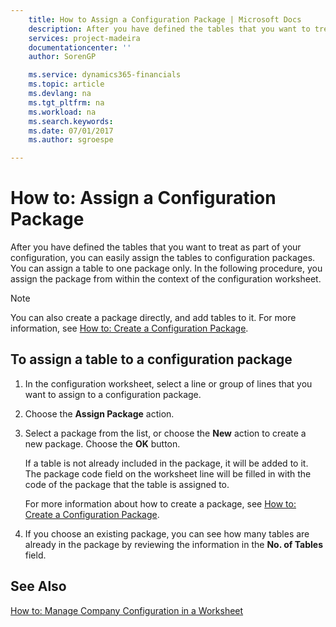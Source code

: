 ```yaml
---
    title: How to Assign a Configuration Package | Microsoft Docs
    description: After you have defined the tables that you want to treat as part of your configuration, you can easily assign the tables to configuration packages. You can assign a table to one package only. In the following procedure, you assign the package from within the context of the configuration worksheet.
    services: project-madeira
    documentationcenter: ''
    author: SorenGP

    ms.service: dynamics365-financials
    ms.topic: article
    ms.devlang: na
    ms.tgt_pltfrm: na
    ms.workload: na
    ms.search.keywords:
    ms.date: 07/01/2017
    ms.author: sgroespe

---
```

# How to: Assign a Configuration Package
After you have defined the tables that you want to treat as part of your configuration, you can easily assign the tables to configuration packages. You can assign a table to one package only. In the following procedure, you assign the package from within the context of the configuration worksheet.  

> [!NOTE]  
>  You can also create a package directly, and add tables to it. For more information, see [How to: Create a Configuration Package](../how-to-create-a-configuration-package.md).  

## To assign a table to a configuration package  

1.  In the configuration worksheet, select a line or group of lines that you want to assign to a configuration package.  
2.  Choose the **Assign Package** action.  
3.  Select a package from the list, or choose the **New** action to create a new package. Choose the **OK** button.  

     If a table is not already included in the package, it will be added to it. The package code field on the worksheet line will be filled in with the code of the package that the table is assigned to.  

     For more information about how to create a package, see [How to: Create a Configuration Package](../how-to-create-a-configuration-package.md).  

4.  If you choose an existing package, you can see how many tables are already in the package by reviewing the information in the **No. of Tables** field.  

## See Also  
 [How to: Manage Company Configuration in a Worksheet](../how-to-manage-company-configuration-in-a-worksheet.md)

